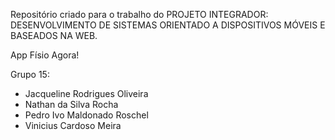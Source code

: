 Repositório criado para o trabalho do PROJETO INTEGRADOR: DESENVOLVIMENTO DE SISTEMAS ORIENTADO A DISPOSITIVOS MÓVEIS E BASEADOS NA WEB.

App Físio Agora!

Grupo 15: 
- Jacqueline Rodrigues Oliveira
- Nathan da Silva Rocha
- Pedro Ivo Maldonado Roschel
- Vinicius Cardoso Meira
